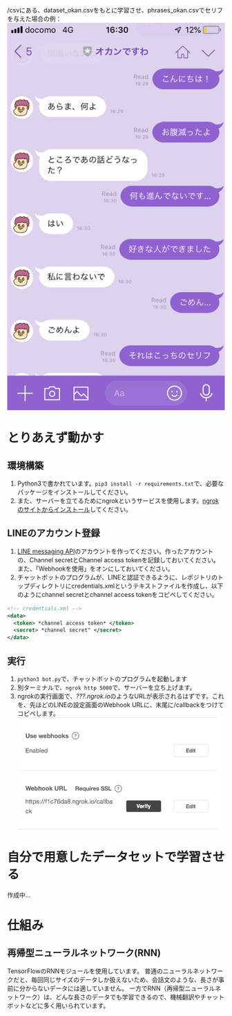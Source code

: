 /csvにある、dataset_okan.csvをもとに学習させ、phrases_okan.csvでセリフを与えた場合の例：
![screenshot](./img/screenshot.PNG)
# とりあえず動かす
## 環境構築
1. Python3で書かれています。`pip3 install -r requirements.txt`で、必要なパッケージをインストールしてください。
1. また、サーバーを立てるためにngrokというサービスを使用します。[ngrokのサイトからインストール](https://ngrok.com/download)してください。

## LINEのアカウント登録
1. [LINE messaging API](https://developers.line.me/en/services/messaging-api/)のアカウントを作ってください。作ったアカウントの、Channel secretとChannel access tokenを記録しておいてください。また、「Webhookを使用」をオンにしておいてください。
1. チャットボットのプログラムが、LINEと認証できるように、レポジトリのトップディレクトリにcredentials.xmlというテキストファイルを作成し、以下のようにchannel secretとchannel access tokenをコピペしてください。
```xml
<!-- credentials.xml -->
<data>
  <token> *channel access token* </token>
  <secret> *channel secret" </secret>
</data>
```

## 実行
1. `python3 bot.py`で、チャットボットのプログラムを起動します
1. 別ターミナルで、`ngrok http 5000`で、サーバーを立ち上げます。
1. ngrokの実行画面で、*???.ngrok.io*のようなURLが表示されるはずです。これを、先ほどのLINEの設定画面のWebhook URLに、末尾に/callbackをつけてコピペします。
![webhook](./img/webhook_URL.png)

# 自分で用意したデータセットで学習させる
作成中…

# 仕組み
## 再帰型ニューラルネットワーク(RNN)
TensorFlowのRNNモジュールを使用しています。
普通のニューラルネットワークだと、毎回同じサイズのデータしか扱えないため、会話文のような、長さが事前に分からないデータには適していません。
一方でRNN（再帰型ニューラルネットワーク）は、どんな長さのデータでも学習できるので、機械翻訳やチャットボットなどに多く用いられています。
